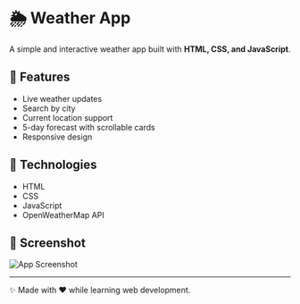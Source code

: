 # 🌦️ Weather App

A simple and interactive weather app built with **HTML, CSS, and JavaScript**.

## 🚀 Features
- Live weather updates
- Search by city
- Current location support
- 5-day forecast with scrollable cards
- Responsive design

## 🔧 Technologies
- HTML
- CSS
- JavaScript
- OpenWeatherMap API

## 📸 Screenshot
![App Screenshot](screenshot.png)

---
✨ Made with ❤️ while learning web development.
